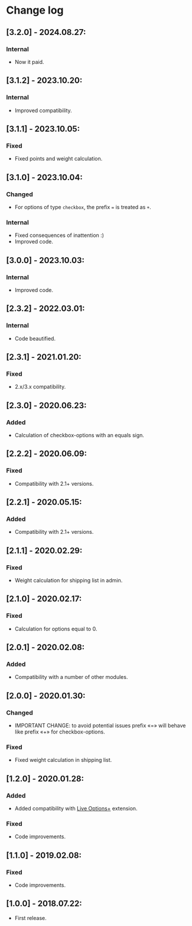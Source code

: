 # Change log

## [3.2.0] - 2024.08.27:
### Internal
- Now it paid.

## [3.1.2] - 2023.10.20:
### Internal
- Improved compatibility.

## [3.1.1] - 2023.10.05:
### Fixed
- Fixed points and weight calculation.

## [3.1.0] - 2023.10.04:
### Changed
- For options of type `checkbox`, the prefix `=` is treated as `+`.
### Internal
- Fixed consequences of inattention :)
- Improved code.

## [3.0.0] - 2023.10.03:
### Internal
- Improved code.

## [2.3.2] - 2022.03.01:
### Internal
- Code beautified.

## [2.3.1] - 2021.01.20:
### Fixed
- 2.x/3.x compatibility.

## [2.3.0] - 2020.06.23:
### Added
- Calculation of checkbox-options with an equals sign.

## [2.2.2] - 2020.06.09:
### Fixed
- Compatibility with 2.1+ versions.

## [2.2.1] - 2020.05.15:
### Added
- Compatibility with 2.1+ versions.

## [2.1.1] - 2020.02.29:
### Fixed
- Weight calculation for shipping list in admin.

## [2.1.0] - 2020.02.17:
### Fixed
- Calculation for options equal to 0.

## [2.0.1] - 2020.02.08:
### Added
- Compatibility with a number of other modules.

## [2.0.0] - 2020.01.30:
### Changed
- IMPORTANT CHANGE: to avoid potential issues prefix «=» will behave like prefix «+» for checkbox-options.
### Fixed
- Fixed weight calculation in shipping list.

## [1.2.0] - 2020.01.28:
### Added
- Added compatibility with [Live Options+](https://www.opencart.com/index.php?route=marketplace/extension/info&extension_id=36005) extension.
### Fixed
- Code improvements.

## [1.1.0] - 2019.02.08:
### Fixed
- Code improvements.

## [1.0.0] - 2018.07.22:
- First release.
